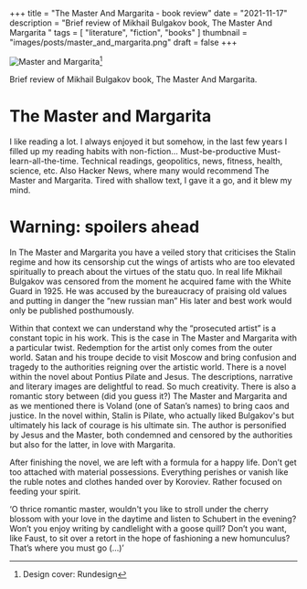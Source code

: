 +++
title = "The Master And Margarita - book review"
date = "2021-11-17"
description = "Brief review of Mikhail Bulgakov book, The Master And Margarita "
tags = [
    "literature",
    "fiction",
    "books"
]
thumbnail = "images/posts/master_and_margarita.png"
draft = false
+++

![Master and Margarita](/images/posts/master_and_margarita.png "Master and Margarita")[^1]

[^1]: Design cover: Rundesign

Brief review of Mikhail Bulgakov book, The Master And Margarita.
<!--more-->


# The Master and Margarita

I like reading a lot. I always enjoyed it but somehow, in the last few years I filled up my reading habits with non-fiction... Must-be-productive Must-learn-all-the-time. Technical readings, geopolitics, news, fitness, health, science, etc. Also Hacker News, where many would recommend The Master and Margarita. Tired with shallow text, I gave it a go, and it blew my mind.

# Warning: spoilers ahead

In The Master and Margarita you have a veiled story that criticises the Stalin regime and how its censorship cut the wings of artists who are too elevated spiritually to preach about the virtues of the statu quo. In real life Mikhail Bulgakov was censored from the moment he acquired fame with the White Guard in 1925. He was accused by the bureaucracy of praising old values and putting in danger the “new russian man” His later and best work would only be published posthumously.

Within that context we can understand why the “prosecuted artist” is a constant topic in his work. This is the case in The Master and Margarita with a particular twist. Redemption for the artist only comes from the outer world. Satan and his troupe decide to visit Moscow and bring confusion and tragedy to the authorities reigning over the artistic world. There is a novel within the novel about Pontius Pilate and  Jesus. The descriptions, narrative and literary images are delightful to read. So much creativity. There is also a romantic story between (did you guess it?) The Master and Margarita and as we mentioned there is Voland (one of Satan’s names) to bring caos and justice. In the novel within, Stalin is Pilate, who actually liked Bulgakov's but ultimately his lack of courage is his ultimate sin. The author is personified by Jesus and the Master, both condemned and censored by the authorities but also for the latter, in love with Margarita.   

After finishing the novel, we are left with a formula for a happy life. Don’t get too attached with material possessions. Everything perishes or vanish like the ruble notes and clothes handed over by Koroviev. Rather focused on feeding your spirit. 

‘O thrice romantic master, wouldn't you like to stroll under the cherry blossom with your love in the daytime and listen to Schubert in the evening? Won’t you enjoy writing by candlelight with a goose quill? Don’t you want, like Faust, to sit over a retort in the hope of fashioning a new homunculus? That’s where you must go (...)’
